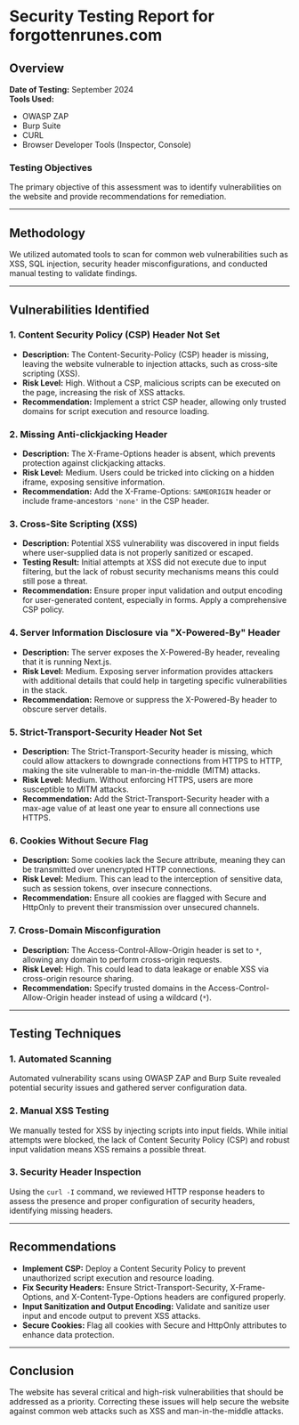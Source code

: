 # Security Testing Report for forgottenrunes.com

## Overview
**Date of Testing:** September 2024  
**Tools Used:**
- OWASP ZAP
- Burp Suite
- CURL
- Browser Developer Tools (Inspector, Console)

### Testing Objectives
The primary objective of this assessment was to identify vulnerabilities on the website and provide recommendations for remediation.

---

## Methodology
We utilized automated tools to scan for common web vulnerabilities such as XSS, SQL injection, security header misconfigurations, and conducted manual testing to validate findings.

---

## Vulnerabilities Identified

### 1. Content Security Policy (CSP) Header Not Set
- **Description:** The Content-Security-Policy (CSP) header is missing, leaving the website vulnerable to injection attacks, such as cross-site scripting (XSS).  
- **Risk Level:** High. Without a CSP, malicious scripts can be executed on the page, increasing the risk of XSS attacks.  
- **Recommendation:** Implement a strict CSP header, allowing only trusted domains for script execution and resource loading.

### 2. Missing Anti-clickjacking Header
- **Description:** The X-Frame-Options header is absent, which prevents protection against clickjacking attacks.  
- **Risk Level:** Medium. Users could be tricked into clicking on a hidden iframe, exposing sensitive information.  
- **Recommendation:** Add the X-Frame-Options: `SAMEORIGIN` header or include frame-ancestors `'none'` in the CSP header.

### 3. Cross-Site Scripting (XSS)
- **Description:** Potential XSS vulnerability was discovered in input fields where user-supplied data is not properly sanitized or escaped.  
- **Testing Result:** Initial attempts at XSS did not execute due to input filtering, but the lack of robust security mechanisms means this could still pose a threat.  
- **Recommendation:** Ensure proper input validation and output encoding for user-generated content, especially in forms. Apply a comprehensive CSP policy.

### 4. Server Information Disclosure via "X-Powered-By" Header
- **Description:** The server exposes the X-Powered-By header, revealing that it is running Next.js.  
- **Risk Level:** Medium. Exposing server information provides attackers with additional details that could help in targeting specific vulnerabilities in the stack.  
- **Recommendation:** Remove or suppress the X-Powered-By header to obscure server details.

### 5. Strict-Transport-Security Header Not Set
- **Description:** The Strict-Transport-Security header is missing, which could allow attackers to downgrade connections from HTTPS to HTTP, making the site vulnerable to man-in-the-middle (MITM) attacks.  
- **Risk Level:** Medium. Without enforcing HTTPS, users are more susceptible to MITM attacks.  
- **Recommendation:** Add the Strict-Transport-Security header with a max-age value of at least one year to ensure all connections use HTTPS.

### 6. Cookies Without Secure Flag
- **Description:** Some cookies lack the Secure attribute, meaning they can be transmitted over unencrypted HTTP connections.  
- **Risk Level:** Medium. This can lead to the interception of sensitive data, such as session tokens, over insecure connections.  
- **Recommendation:** Ensure all cookies are flagged with Secure and HttpOnly to prevent their transmission over unsecured channels.

### 7. Cross-Domain Misconfiguration
- **Description:** The Access-Control-Allow-Origin header is set to `*`, allowing any domain to perform cross-origin requests.  
- **Risk Level:** High. This could lead to data leakage or enable XSS via cross-origin resource sharing.  
- **Recommendation:** Specify trusted domains in the Access-Control-Allow-Origin header instead of using a wildcard (`*`).

---

## Testing Techniques

### 1. Automated Scanning
Automated vulnerability scans using OWASP ZAP and Burp Suite revealed potential security issues and gathered server configuration data.

### 2. Manual XSS Testing
We manually tested for XSS by injecting scripts into input fields. While initial attempts were blocked, the lack of Content Security Policy (CSP) and robust input validation means XSS remains a possible threat.

### 3. Security Header Inspection
Using the `curl -I` command, we reviewed HTTP response headers to assess the presence and proper configuration of security headers, identifying missing headers.

---

## Recommendations

- **Implement CSP:** Deploy a Content Security Policy to prevent unauthorized script execution and resource loading.
- **Fix Security Headers:** Ensure Strict-Transport-Security, X-Frame-Options, and X-Content-Type-Options headers are configured properly.
- **Input Sanitization and Output Encoding:** Validate and sanitize user input and encode output to prevent XSS attacks.
- **Secure Cookies:** Flag all cookies with Secure and HttpOnly attributes to enhance data protection.

---

## Conclusion
The website has several critical and high-risk vulnerabilities that should be addressed as a priority. Correcting these issues will help secure the website against common web attacks such as XSS and man-in-the-middle attacks.
